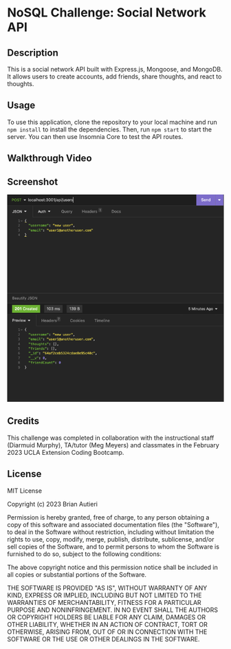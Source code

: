 # NoSQL Challenge: Social Network API

## Description

This is a social network API built with Express.js, Mongoose, and MongoDB. It allows users to create accounts, add friends, share thoughts, and react to thoughts.

## Usage

To use this application, clone the repository to your local machine and run `npm install` to install the dependencies. Then, run `npm start` to start the server. You can then use Insomnia Core to test the API routes.

## Walkthrough Video

## Screenshot

![Screenshot](NoSQL-screenshot.png)

## Credits

This challenge was completed in collaboration with the instructional staff (Diarmuid Murphy), TA/tutor (Meg Meyers) and classmates in the February 2023 UCLA Extension Coding Bootcamp.

## License

MIT License

Copyright (c) 2023 Brian Autieri

Permission is hereby granted, free of charge, to any person obtaining a copy of this software and associated documentation files (the "Software"), to deal in the Software without restriction, including without limitation the rights to use, copy, modify, merge, publish, distribute, sublicense, and/or sell copies of the Software, and to permit persons to whom the Software is furnished to do so, subject to the following conditions:

The above copyright notice and this permission notice shall be included in all copies or substantial portions of the Software.

THE SOFTWARE IS PROVIDED "AS IS", WITHOUT WARRANTY OF ANY KIND, EXPRESS OR IMPLIED, INCLUDING BUT NOT LIMITED TO THE WARRANTIES OF MERCHANTABILITY, FITNESS FOR A PARTICULAR PURPOSE AND NONINFRINGEMENT. IN NO EVENT SHALL THE AUTHORS OR COPYRIGHT HOLDERS BE LIABLE FOR ANY CLAIM, DAMAGES OR OTHER LIABILITY, WHETHER IN AN ACTION OF CONTRACT, TORT OR OTHERWISE, ARISING FROM, OUT OF OR IN CONNECTION WITH THE SOFTWARE OR THE USE OR OTHER DEALINGS IN THE SOFTWARE.